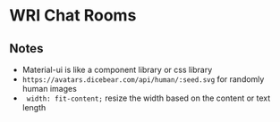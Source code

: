 # WRI Chat Rooms

## Notes
- Material-ui is like a component library or css library
- `https://avatars.dicebear.com/api/human/:seed.svg` for randomly human images
- ` width: fit-content;` resize the width based on the content or text length